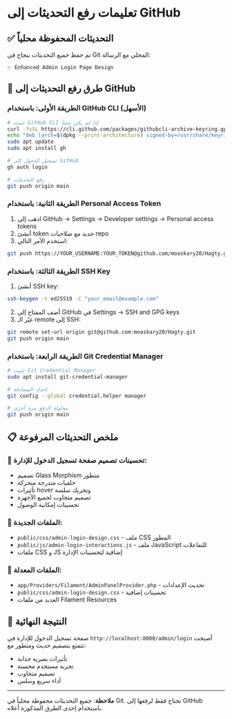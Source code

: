 # تعليمات رفع التحديثات إلى GitHub

## ✅ التحديثات المحفوظة محلياً

تم حفظ جميع التحديثات بنجاح في Git المحلي مع الرسالة:
```
✨ Enhanced Admin Login Page Design
```

## 🚀 طرق رفع التحديثات إلى GitHub

### الطريقة الأولى: باستخدام GitHub CLI (الأسهل)
```bash
# تثبيت GitHub CLI إذا لم يكن مثبتاً
curl -fsSL https://cli.github.com/packages/githubcli-archive-keyring.gpg | sudo dd of=/usr/share/keyrings/githubcli-archive-keyring.gpg
echo "deb [arch=$(dpkg --print-architecture) signed-by=/usr/share/keyrings/githubcli-archive-keyring.gpg] https://cli.github.com/packages stable main" | sudo tee /etc/apt/sources.list.d/github-cli.list > /dev/null
sudo apt update
sudo apt install gh

# تسجيل الدخول إلى GitHub
gh auth login

# رفع التحديثات
git push origin main
```

### الطريقة الثانية: باستخدام Personal Access Token
1. اذهب إلى GitHub → Settings → Developer settings → Personal access tokens
2. أنشئ token جديد مع صلاحيات repo
3. استخدم الأمر التالي:
```bash
git push https://YOUR_USERNAME:YOUR_TOKEN@github.com/moaskary20/Hagty.git main
```

### الطريقة الثالثة: باستخدام SSH Key
1. أنشئ SSH key:
```bash
ssh-keygen -t ed25519 -C "your_email@example.com"
```
2. أضف المفتاح إلى GitHub في Settings → SSH and GPG keys
3. غيّر الـ remote إلى SSH:
```bash
git remote set-url origin git@github.com:moaskary20/Hagty.git
git push origin main
```

### الطريقة الرابعة: باستخدام Git Credential Manager
```bash
# تثبيت Git Credential Manager
sudo apt install git-credential-manager

# إعداد المصادقة
git config --global credential.helper manager

# محاولة الرفع مرة أخرى
git push origin main
```

## 📋 ملخص التحديثات المرفوعة

### 🎨 تحسينات تصميم صفحة تسجيل الدخول للإدارة:
- تصميم Glass Morphism متطور
- خلفيات متدرجة متحركة
- تأثيرات hover وتحريك سلسة
- تصميم متجاوب لجميع الأجهزة
- تحسينات إمكانية الوصول

### 📁 الملفات الجديدة:
- `public/css/admin-login-design.css` - ملف CSS المطور
- `public/js/admin-login-interactions.js` - ملف JavaScript للتفاعلات
- ملفات CSS و JS إضافية لتحسينات الإدارة

### 🔧 الملفات المعدلة:
- `app/Providers/Filament/AdminPanelProvider.php` - تحديث الإعدادات
- `public/css/admin-login-design.css` - تحسينات إضافية
- العديد من ملفات Filament Resources

## 🎯 النتيجة النهائية
صفحة تسجيل الدخول للإدارة في `http://localhost:8000/admin/login` أصبحت تتمتع بتصميم حديث ومتطور مع:
- تأثيرات بصرية جذابة
- تجربة مستخدم محسنة
- تصميم متجاوب
- أداء سريع وسلس

---
**ملاحظة**: جميع التحديثات محفوظة محلياً في Git. تحتاج فقط لرفعها إلى GitHub باستخدام إحدى الطرق المذكورة أعلاه.
